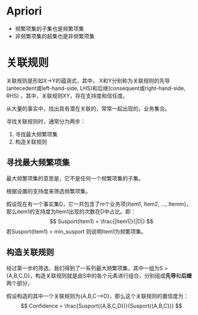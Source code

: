 # Apriori

- 频繁项集的子集也是频繁项集
- 非频繁项集的超集也是非频繁项集







# 关联规则

关联规则是形如X→Y的蕴涵式，其中， X和Y分别称为关联规则的先导(antecedent或left-hand-side, LHS)和后继(consequent或right-hand-side, RHS) 。其中，关联规则XY，存在支持度和信任度。

从大量的事实中，找出具有潜在关联的，常常一起出现的，业务集合。

寻找关联规则时，通常分为两步：

1. 寻找最大频繁项集
2. 构造关联规则





## 寻找最大频繁项集

最大频繁项集的意思是，它不是任何一个频繁项集的子集。

根据设置的支持度来筛选频繁项集。

假设现在有一个事实集D，它一共包含了m个业务项{Item1, Item2, ..., Itemm}，那么item1的支持度为Item1出现的次数在D中占比。即：
$$
Susport(Item1) = \frac{|Item1|}{|D|}
$$
若Susport(Item1) > min_susport 则说明Item1为频繁项集。





## 构造关联规则

经过第一步的筛选，我们得到了一系列最大频繁项集，其中一组为S = {A,B,C,D}，构造关联规则就是由S中的各个元素进行组合，分别组成**先导**和**后继**两个部分，

假设构造的其中一个关联规则为{A,B,C—>D}，那么这个关联规则的置信度为：
$$
Confidence = \frac{Susport({A,B,C,D})}{Susport({A,B,C})}
$$






